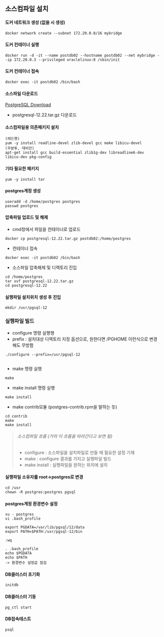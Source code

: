 ## 소스컴파일 설치

#### 도커 네트워크 생성 (없을 시 생성)
```
docker network create --subnet 172.20.0.0/16 mybridge
```

#### 도커 컨테이너 실행
```
docker run -d -it --name postdb02 --hostname postdb02 --net mybridge --ip 172.20.0.3 --privileged oraclelinux:8 /sbin/init
```

#### 도커 컨테이너 접속
```
docker exec -it postdb02 /bin/bash
```

#### 소스파일 다운로드
[PostgreSQL Download](https://www.postgresql.org/ftp/source/)
 * postgresql-12.22.tar.gz 다운로드

#### 소스컴파일용 의존패키지 설치
```
(레드햇)
yum -y install readline-devel zlib-devel gcc make libicu-devel
(우분투, 데비안)
apt-get install gcc build-essential zlib1g-dev libreadline6-dev libicu-dev pkg-config
```

#### 기타 필요한 패키지
```
yum -y install tar
```

#### postgres계정 생성
```
useradd -d /home/postgres postgres
passwd postgres
```

#### 압축파일 업로드 및 해제
- cmd창에서 파일을 컨테이너로 업로드
```
docker cp postgresql-12.22.tar.gz postdb02:/home/postgres
```
- 컨테이너 접속
```
docker exec -it postdb02 /bin/bash
```
- 소스파일 압축해제 및 디렉토리 진입
```
cd /home/postgres
tar xvf postgresql-12.22.tar.gz
cd postgresql-12.22
```

#### 실행파일 설치위치 생성 후 진입
```
mkdir /usr/pgsql-12
```

### 실행파일 빌드
- configure 명령 실행행
- prefix : 설치대상 디렉토리 지정 옵션으로, 원한다면 /PGHOME 이런식으로 변경해도 무방함
```
./configure --prefix=/usr/pgsql-12
             
```

- make 명령 실행
```
make
```

- make install 명령 실행
```
make install
```
- make contrib모듈 (postgres-contrib.rpm을 말하는 듯)
```
cd contrib
make
make install
```

> ###### 소스컴파일 흐름 (거의 이 흐름을 따라간다고 보면 됨)    
> - configure : 소스파일을 설치파일로 만들 때 필요한 설정 기재    
> - make : configure 결과를 가지고 실행파일 빌드    
> - make install : 실행파일을 원하는 위치에 설치    


#### 실행파일 소유자를 root->postgres로 변경
```
cd /usr
chown -R postgres:postgres pgsql
```

#### postgres계정 환경변수 설정
```
su - postgres
vi .bash_profile

export PGDATA=/var/lib/pgsql/12/data
export PATH=$PATH:/usr/pgsql-12/bin

:wq

. .bash_profile
echo $PGDATA
echo $PATH
-> 환경변수 설정값 점검
```

#### DB클러스터 초기화
```
initdb
```
#### DB클러스터 기동
```
pg_ctl start
```

#### DB접속테스트
```
psql
```

